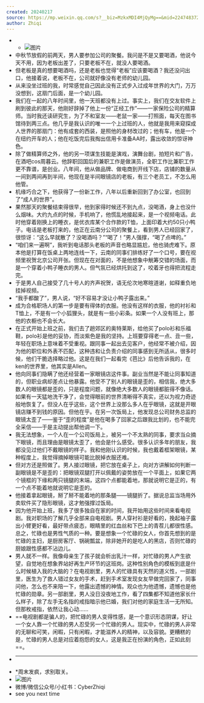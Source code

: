 ```yaml
---
created: 20240217
source: https://mp.weixin.qq.com/s?__biz=MzkxMDI4MjQyMg==&mid=2247483725&idx=1&sn=a86a3f6973f34702f6ed98f4e5a6cd74&scene=58&subscene=0
author: Zhiqi
---
```

- - ![图片](assets/2024/Zhiqi/640.jpeg)
- 中秋节放假的前两天，男人要参加公司的聚餐。我问是不是又要喝酒，他说今天不用，因为老板出差了，只要老板不在，就没人要喝酒。
- 但老板是真的想要喝酒吗，还是老板也觉得“老板”应该要喝酒？我还没问出口，他接着说，老板不在，公司就好像没有老师的幼儿园。
- 从来没坐过班的我，时常感觉自己因此没有正式步入过成年世界的大门，万万没想到，这扇门后面，是一个幼儿园。
- 我们在一起的八年时间里，他一天班都没有上过。事实上，我们在交友软件上刷到彼此的那天，他刚好辞掉了他上一份“正经工作”——一家保险公司的精算师。当时我还读研究生，为了不和室友——老鼠一家——打照面，每天在图书馆待到两三点。他几乎是我认识的唯一一个上过班的人，他就是我用来窥探成人世界的那扇门：他有成套的西装，是照他的身材改过的；他有车，他是一个在纽约开车的人；他在吃饭完后我掏出信用卡准备AA时，露出收敛的惊讶神色。
- 除了做精算师之外，他的另一项谋生技能是演戏，演舞台剧，拍短片和广告，在酒吧cos周暮云。他辞职回国后的兼职工作是做演员，全职工作比兼职工作更不靠谱，是创业。八年间，他从做品牌、做电商到开线下店，店铺的数量从一间到两间再到半间，他现在是半间眼镜店的老板，有三个老员工，不怎么用他管。
- 机缘巧合之下，他获得了一份新工作，八年以后重新回到了办公室，也回到了“成人的世界”。
- 果然那天的聚餐结束得很早，他到家得时候还不到九点，没喝酒，身上也没什么烟味。大约九点的时候，手机响了，他慌乱地接起来，是一个视频电话。此时他穿着刚换上的睡衣，是优衣库某个合作款的T恤，上面印着大约50只小鸭子。电话是老板打来的，他正在云南分公司的聚餐上，看到男人已经回家了，很惊讶：“这么早就散了？没喝酒吗？”“喝了！”男人强撑，“喝了点啤的。”
- “咱们来一遍啊”，我听到电话那头老板的声音也略显尴尬，他也骑虎难下。原本他是打算在饭桌上两地连线一下，云南的同事们排练好了一个口号，要在视频里祝贺北京公司开张。但现在在对面的，不是他想象中觥筹交错的场面，而是一个穿着小鸭子睡衣的男人。但气氛已经烘托到这了，咬着牙也得把流程走完。
- 于是男人自己接受了几十号人的齐声祝贺，语无伦次地寒暄道谢，如释重负地挂掉视频。
- “我手都酸了”，男人说，“好不容易才没让小鸭子露出来。”
- 成为合格职场人的第一步是要有得体的衣服。他没有这样的衣服，他的衬衫和T恤上，不是有一个小狐狸头，就是有一些小彩条。如果一个人没有班上，那他的衣橱也不会长大。
- 在正式开始上班之前，我们去了趟郊区的奥特莱斯，给他买了polo衫和乐福鞋，polo衫是他的妥协，而淡紫色是我的坚持。上班要穿得老一点、丑一些，年轻在职场上意味着不受重视。跟同事一起出去见客户，他经常不被介绍，因为他的职位和外表不匹配，这种违和让负责介绍的同事感到无所适从，很多时候，他们干脆选择略过他。这是在我们一起看完《芭比》后他告诉我的，在ken的世界里，他其实是Allen。
- 他向同事们隐瞒了他还经营着一家眼镜店这件事。副业当然是不能让同事知道的，但职业病却差点让他暴露。他受不了别人的眼镜是歪的，相信我，绝大多数人的眼镜都是歪的，只是程度问题，就像绝大多数人的眼镜都脏得不像话。如果有一天猛地洗干净了，会觉得眼前的世界清晰得不真实，还以为视力奇迹般地恢复了。但没人在乎这些，这个世界上没那么多人在乎眼镜，这就是开眼镜店赚不到钱的原因。但他在乎。在另一次饭局上，他发现总公司财务总监的眼镜太歪了——鉴于“歪的程度”是他在喝多了回家之后跟我比划的，也不能完全采信——于是主动提出帮他调一下。
- 我无法想象，一个人在一个公司饭局上，被另一个不太熟的同事，要求当众摘下眼镜，而且理由是眼镜太歪了，他会是什么感受。很多认识多年的朋友，我都没见过他们不戴眼镜的样子。我和他刚认识的时候，我也戴着框架眼镜，某种程度上，我觉得摘掉眼镜可能比脱掉衣服还难。
- 但对方还是照做了。男人接过眼镜，把它放在桌子上，向对方讲解如何判断一副眼镜是不是歪的：把眼镜双腿打开以佩戴的姿势放在一个平面上，如果它两个镜框的下缘和两只镜腿的末端，这四个点都能着地，那就说明它是正的，有一个点不能着地就说明它是歪的。
- 他接着拿起眼镜，掰了掰不能着地的那条腿——镜腿折了。据说总监当场用外卖软件买了隐形眼镜，这才勉强撑过饭局。
- 因为他开始上班，我多了很多独自在家的时间，我开始用这些时间来看电视剧。我对职场的了解几乎全部来自电视剧。男人穿衬衫是好看的，挽起袖子露出小臂更好看，最好带点疲态，眼睛里的红血丝和下巴上的青茬儿都很性感。总之，忙碌也是男性气质的一种。要是想象一个忙碌的女人，你首先想到的是忙碌的主妇，是厨房客厅、锅碗瓢盆，除非她开的是吃人的黑店，否则忙碌的厨娘跟性感都不沾边儿。
- 男人就不一样。我像母亲生了孩子就会析出乳汁一样，对忙碌的男人产生欲望，自觉地在想象界站好再生产环节的这班岗。这种性别角色的模板到底是什么时候植入我的大脑的？在电视剧里，男人的忙碌具有天然的道义性，一部剧里，医生为了救人错过女友的手术，赶到手术室发现女友早做完回家了，同事问他，怎么也不来陪一下，他露出遗憾的神情。观众也为他遗憾，遗憾也是他忙碌的勋章。另一部剧里，男人没日没夜地工作，看了四集都不知道他家长什么样子，除了左手无名指的戒指暗示他已婚，我们对他的家庭生活一无所知。但那枚戒指，依然让我心动……
- ==电视剧都是骗人的，把忙碌的男人变得性感，是一个意识形态阴谋，好让一个女人靠一个忙碌的男人忍受另一个忙碌的男人。现实中，忙碌的男人非常的无聊和可笑，闲暇，只有闲暇，才能滋养人的精神，以及容貌。更糟糕的是，忙碌的男人总是对应着抱怨的女人，这是我正在扮演的角色，正如此刻==。
- ___
- \*周末发疯，求别取关。
- ![图片](assets/2024/Zhiqi/640.1.jpeg)
- 微博/微信公众号/小红书：CyberZhiqi
- see you next time